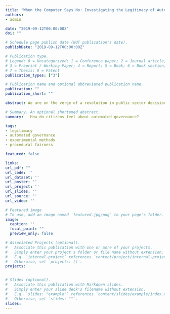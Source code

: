 ```yaml
---
title: "When the Computer Says No: Investigating the Legitimacy of Automated Political Decisions."
authors:
- admin

date: "2019-09-12T00:00:00Z"
doi: ""

# Schedule page publish date (NOT publication's date).
publishDate: "2019-09-12T00:00:00Z"

# Publication type.
# Legend: 0 = Uncategorized; 1 = Conference paper; 2 = Journal article;
# 3 = Preprint / Working Paper; 4 = Report; 5 = Book; 6 = Book section;
# 7 = Thesis; 8 = Patent
publication_types: ["3"]

# Publication name and optional abbreviated publication name.
publication: ""
publication_short: ""

abstract: We are on the verge of a revolution in public sector decision-making processes, where computers will take over many of the tasks currently assigned to human bureaucrats. With it, the conditions for impartial and transparent treatment of citizens are changing.  On the one hand, this advancementincreases the potential for making more accurate and efficient judgments due to increased capacity to  process  relevant  information.   On  the  other  hand,  there  is  a  risk  of  an  emerging  black  box society where citizens are being kept in the dark about the decision-making processes that affect their lives.  We argue here for the need to study these emerging challenges from the perspective of the citizens, by experimentally investigating the legitimacy of automated decisions in the eyes of  the  public. 

# Summary. An optional shortened abstract.
summary:   How do citizens feel about automated governance?

tags:
- legitimacy
- automated governance
- experimental methods
- procedural fairness

featured: false

links:
url_pdf: ""
url_code: ''
url_dataset: ''
url_poster: ''
url_project: ''
url_slides: ''
url_source: ''
url_video: ''

# Featured image
# To use, add an image named `featured.jpg/png` to your page's folder. 
image:
  caption: ''
  focal_point: ""
  preview_only: false

# Associated Projects (optional).
#   Associate this publication with one or more of your projects.
#   Simply enter your project's folder or file name without extension.
#   E.g. `internal-project` references `content/project/internal-project/index.md`.
#   Otherwise, set `projects: []`.
projects:


# Slides (optional).
#   Associate this publication with Markdown slides.
#   Simply enter your slide deck's filename without extension.
#   E.g. `slides: "example"` references `content/slides/example/index.md`.
#   Otherwise, set `slides: ""`.
slides: 
---
```



